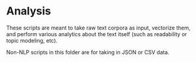 # Analysis
These scripts are meant to take raw text corpora as input, vectorize them, and perform various analytics about the text itself (such as readability or topic modeling, etc).

Non-NLP scripts in this folder are for taking in JSON or CSV data.
